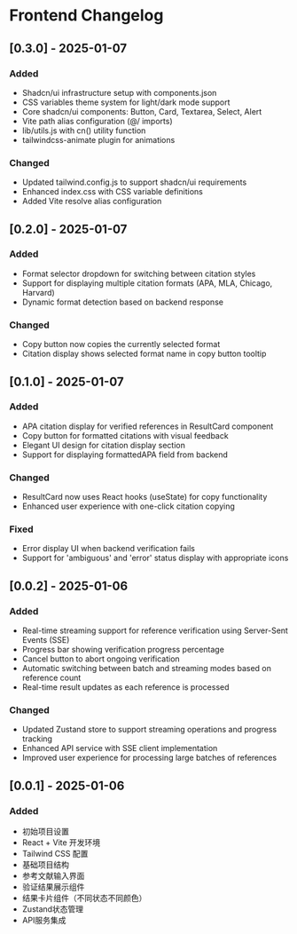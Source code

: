 # Frontend Changelog

## [0.3.0] - 2025-01-07

### Added
- Shadcn/ui infrastructure setup with components.json
- CSS variables theme system for light/dark mode support
- Core shadcn/ui components: Button, Card, Textarea, Select, Alert
- Vite path alias configuration (@/ imports)
- lib/utils.js with cn() utility function
- tailwindcss-animate plugin for animations

### Changed
- Updated tailwind.config.js to support shadcn/ui requirements
- Enhanced index.css with CSS variable definitions
- Added Vite resolve alias configuration

## [0.2.0] - 2025-01-07

### Added
- Format selector dropdown for switching between citation styles
- Support for displaying multiple citation formats (APA, MLA, Chicago, Harvard)
- Dynamic format detection based on backend response

### Changed
- Copy button now copies the currently selected format
- Citation display shows selected format name in copy button tooltip

## [0.1.0] - 2025-01-07

### Added
- APA citation display for verified references in ResultCard component
- Copy button for formatted citations with visual feedback
- Elegant UI design for citation display section
- Support for displaying formattedAPA field from backend

### Changed
- ResultCard now uses React hooks (useState) for copy functionality
- Enhanced user experience with one-click citation copying

### Fixed
- Error display UI when backend verification fails
- Support for 'ambiguous' and 'error' status display with appropriate icons

## [0.0.2] - 2025-01-06

### Added
- Real-time streaming support for reference verification using Server-Sent Events (SSE)
- Progress bar showing verification progress percentage
- Cancel button to abort ongoing verification
- Automatic switching between batch and streaming modes based on reference count
- Real-time result updates as each reference is processed

### Changed
- Updated Zustand store to support streaming operations and progress tracking
- Enhanced API service with SSE client implementation
- Improved user experience for processing large batches of references

## [0.0.1] - 2025-01-06

### Added
- 初始项目设置
- React + Vite 开发环境
- Tailwind CSS 配置
- 基础项目结构
- 参考文献输入界面
- 验证结果展示组件
- 结果卡片组件（不同状态不同颜色）
- Zustand状态管理
- API服务集成
